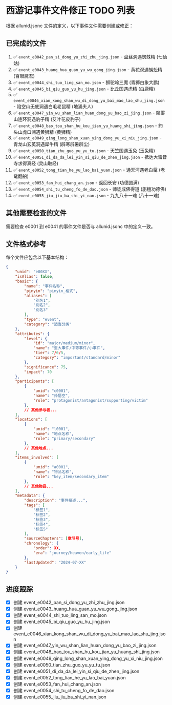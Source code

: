 # 西游记事件文件修正 TODO 列表

根据 allunid.jsonc 文件的定义，以下事件文件需要创建或修正：

## 已完成的文件

1. ✅ `event_e0042_pan_si_dong_yu_zhi_zhu_jing.json` - 盘丝洞遇蜘蛛精 (七仙姑)
2. ✅ `event_e0043_huang_hua_guan_yu_wu_gong_jing.json` - 黄花观遇蜈蚣精 (百眼魔君)
3. ✅ `event_e0044_shi_tuo_ling_san_mo.json` - 狮驼岭三魔 (青狮白象大鹏)
4. ✅ `event_e0045_bi_qiu_guo_yu_hu_jing.json` - 比丘国遇虎精 (白鹿精)
5. ✅ `event_e0046_xian_kong_shan_wu_di_dong_yu_bai_mao_lao_shu_jing.json` - 陷空山无底洞遇白毛老鼠精 (地涌夫人)
6. ✅ `event_e0047_yin_wu_shan_lian_huan_dong_yu_bao_zi_jing.json` - 隐雾山连环洞遇豹子精 (艾叶花皮豹子)
7. ✅ `event_e0048_bao_tou_shan_hu_kou_jian_yu_huang_shi_jing.json` - 豹头山虎口涧遇黄狮精 (黄狮精)
8. ✅ `event_e0049_qing_long_shan_xuan_ying_dong_yu_xi_niu_jing.json` - 青龙山玄英洞遇犀牛精 (辟寒辟暑辟尘)
9. ✅ `event_e0050_tian_zhu_guo_yu_yu_tu.json` - 天竺国遇玉兔 (玉兔精)
10. ✅ `event_e0051_di_da_da_lei_yin_si_qiu_de_zhen_jing.json` - 抵达大雷音寺求得真经 (灵山取经)
11. ✅ `event_e0052_tong_tian_he_yu_lao_bai_yuan.json` - 通天河遇老白鼋 (老鼋翻船)
12. ✅ `event_e0053_fan_hui_chang_an.json` - 返回长安 (功德圆满)
13. ✅ `event_e0054_shi_tu_cheng_fo_de_dao.json` - 师徒成佛得道 (旃檀功德佛)
14. ✅ `event_e0055_jiu_jiu_ba_shi_yi_nan.json` - 九九八十一难 (八十一难)

## 其他需要检查的文件

需要检查 e0001 到 e0041 的事件文件是否与 allunid.jsonc 中的定义一致。

## 文件格式参考

每个文件应包含以下基本结构：

```json
{
    "unid": "e00XX",
    "isAlias": false,
    "basic": {
        "name": "事件名称",
        "pinyin": "pinyin_格式",
        "aliases": [
            "别名1",
            "别名2",
            "别名3"
        ],
        "type": "event",
        "category": "适当分类"
    },
    "attributes": {
        "level": {
            "id": "major/medium/minor",
            "name": "重大事件/中等事件/小事件",
            "tier": 7/6/5,
            "category": "important/standard/minor"
        },
        "significance": 75,
        "impact": 70
    },
    "participants": [
        {
            "unid": "c0001",
            "name": "孙悟空",
            "role": "protagonist/antagonist/supporting/victim"
        },
        // 其他参与者...
    ],
    "locations": [
        {
            "unid": "l0001",
            "name": "地点名称",
            "role": "primary/secondary"
        },
        // 其他地点...
    ],
    "items_involved": [
        {
            "unid": "a0001",
            "name": "物品名称",
            "role": "key_item/secondary_item"
        },
        // 其他物品...
    ],
    "metadata": {
        "description": "事件描述...",
        "tags": [
            "标签1",
            "标签2",
            "标签3",
            "标签4",
            "标签5"
        ],
        "sourceChapters": [章节号],
        "chronology": {
            "order": XX,
            "era": "journey/heaven/early_life"
        },
        "lastUpdated": "2024-07-XX"
    }
}
```

## 进度跟踪

- [x] 创建 event_e0042_pan_si_dong_yu_zhi_zhu_jing.json
- [x] 创建 event_e0043_huang_hua_guan_yu_wu_gong_jing.json
- [x] 创建 event_e0044_shi_tuo_ling_san_mo.json
- [x] 创建 event_e0045_bi_qiu_guo_yu_hu_jing.json
- [x] 创建 event_e0046_xian_kong_shan_wu_di_dong_yu_bai_mao_lao_shu_jing.json
- [x] 创建 event_e0047_yin_wu_shan_lian_huan_dong_yu_bao_zi_jing.json
- [x] 创建 event_e0048_bao_tou_shan_hu_kou_jian_yu_huang_shi_jing.json
- [x] 创建 event_e0049_qing_long_shan_xuan_ying_dong_yu_xi_niu_jing.json
- [x] 创建 event_e0050_tian_zhu_guo_yu_yu_tu.json
- [x] 创建 event_e0051_di_da_da_lei_yin_si_qiu_de_zhen_jing.json
- [x] 创建 event_e0052_tong_tian_he_yu_lao_bai_yuan.json
- [x] 创建 event_e0053_fan_hui_chang_an.json
- [x] 创建 event_e0054_shi_tu_cheng_fo_de_dao.json
- [x] 创建 event_e0055_jiu_jiu_ba_shi_yi_nan.json 